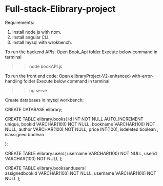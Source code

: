 # Full-stack-Elibrary-project

 Requirements:
1) Install node js with npm.
2) Install angular CLI.
3) Install mysql with wrokbench.

 To run the backend APIs:
Open Book_Api folder
Execute below command in terminal
>> node bookAPI.js

 To run the front end code:
Open elibraryProject-V2-enhanced-with-error-handling folder
Execute below command in terminal
>> ng serve

 Create databases in mysql workbench:

CREATE DATABASE elibrary;

CREATE TABLE elibrary.books(
   id INT NOT NULL AUTO_INCREMENT unique,
   bookid VARCHAR(100) NOT NULL,
   bookname VARCHAR(100) NOT NULL,
   author VARCHAR(100) NOT NULL,
   price INT(100),
   isdeleted boolean ,
   isassigned boolean
   
);

  CREATE TABLE elibrary.users(
   username VARCHAR(100) NOT NULL,
   userid VARCHAR(100) NOT NULL
);

CREATE TABLE elibrary.booksandusers(	
   assignedbookid VARCHAR(100) NOT NULL,
   username VARCHAR(100) NOT NULL
);



